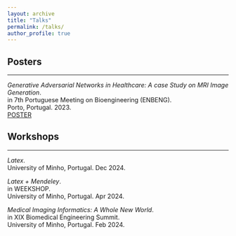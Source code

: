 ```yaml
---
layout: archive
title: "Talks"
permalink: /talks/
author_profile: true
---
```


## Posters
<hr/>

*Generative Adversarial Networks in Healthcare: A case Study on MRI Image Generation*.  
in 7th Portuguese Meeting on Bioengineering (ENBENG).  
Porto, Portugal. 2023.  
[POSTER](https://beatrizcepa26.github.io/files/ENBENG_poster.pdf)


## Workshops
<hr/>

*Latex*.    
University of Minho, Portugal. Dec 2024.  

*Latex + Mendeley*.  
in WEEKSHOP.  
University of Minho, Portugal. Apr 2024.  

*Medical Imaging Informatics: A Whole New World*.  
in XIX Biomedical Engineering Summit.  
University of Minho, Portugal. Feb 2024. 
